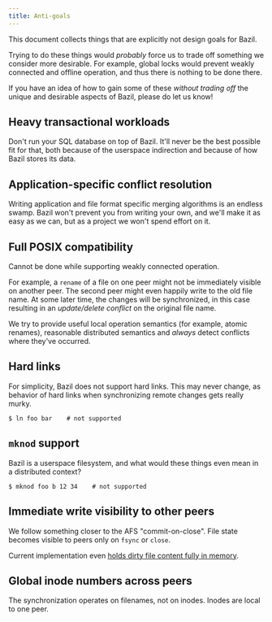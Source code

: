 ```yaml
---
title: Anti-goals
---
```


This document collects things that are explicitly not design goals for
Bazil.

Trying to do these things would *probably* force us to trade off
something we consider more desirable. For example, global locks would
prevent weakly connected and offline operation, and thus there is
nothing to be done there.

If you have an idea of how to gain some of these *without trading off*
the unique and desirable aspects of Bazil, please do let us know!


## <span id="tx"/> Heavy transactional workloads

Don't run your SQL database on top of Bazil. It'll never be the best
possible fit for that, both because of the userspace indirection and
because of how Bazil stores its data.

## <span id="app-conflict"/> Application-specific conflict resolution

Writing application and file format specific merging algorithms is an
endless swamp. Bazil won't prevent you from writing your own, and
we'll make it as easy as we can, but as a project we won't spend
effort on it.

## <span id="posix"/> Full POSIX compatibility

Cannot be done while supporting weakly connected operation.

For example, a `rename` of a file on one peer might not be immediately
visible on another peer. The second peer might even happily write to
the old file name. At some later time, the changes will be
synchronized, in this case resulting in an *update/delete conflict* on
the original file name.

We try to provide useful local operation semantics (for example,
atomic renames), reasonable distributed semantics and *always* detect
conflicts where they've occurred.

## <span id="limits-hardlink"/> Hard links

For simplicity, Bazil does not support hard links. This may never
change, as behavior of hard links when synchronizing remote changes
gets really murky.

``` console
$ ln foo bar    # not supported
```

## <span id="mknod"/> `mknod` support

Bazil is a userspace filesystem, and what would these things even mean
in a distributed context?

``` console
$ mknod foo b 12 34    # not supported
```

## <span id="sync-write"/> Immediate write visibility to other peers

We follow something closer to the AFS "commit-on-close". File state
becomes visible to peers only on `fsync` or `close`.

Current implementation even
[holds dirty file content fully in memory](/doc/status#limits-inmem).


## <span id="global-inodes"/> Global inode numbers across peers

The synchronization operates on filenames, not on inodes. Inodes are
local to one peer.
